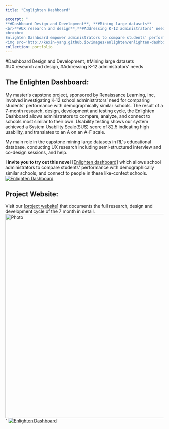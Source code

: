 ```yaml
---
title: "Englighten Dashboard" 

excerpt: "
**#Dashboard Design and Development**, **#Mining large datasets**
<br>**#UX research and design**,**#Addressing K-12 administrators' need**
<br><br>
Enlighten Dashboard empower administrators to compare students' performance to their demographically similar peers, and connect with like-context schools. <br>
<img src='http://kexin-yang.github.io/images/enlighten/enlighten-dashboard_.png?raw=true' alt='Photo' style='width: 650px;'/>"  
collection: portfolio  
---
```

\#Dashboard Design and Development, \#Mining large datasets<br> 
\#UX research and design, \#Addressing K-12 administrators' needs

## The Enlighten Dashboard: 
My master's capstone project, sponsored by Renaissance Learning, Inc, involved investigating K-12 school administrators’ need for comparing students' performance with demographically similar schools. The result of a 7-month research, design, development and testing cycle, the Enlighten Dashboard allows administrators to compare, analyze, and connect to schools most similar to their own.
Usability testing shows our system achieved a System Usability Scale(SUS) score of 82.5 indicating high usability, and translates to an A on an A-F scale.

My main role in the capstone mining large datasets in RL's educational database, conducting UX research including semi-structured interview and co-design sessions, and help.  

**I invite you to try out this novel** [[Enlighten dashboard]](https://demo.enlighten.education/) which allows school administrators to compare students' performance with demographically similar schools, and connect to people in these like-context schools.   
[![Enlighten Dashboard](https://kexin-yang.github.io/images/enlighten/enlighten-dashboard_.png?raw=true)](https://demo.enlighten.education/ "CameraMaster")


## Project Website:
Visit our [[project website]](https://enlighten.education/) that documents the full research, design and development cycle of the 7 month in detail.
<img src='http://kexin-yang.github.io/images/enlighten/website.png?raw=true' alt='Photo' style='width: 650px;'/>"
[![Enlighten Dashboard](https://kexin-yang.github.io/images/enlighten/website.png?raw=true)](https://enlighten.education/ "CameraMaster")

